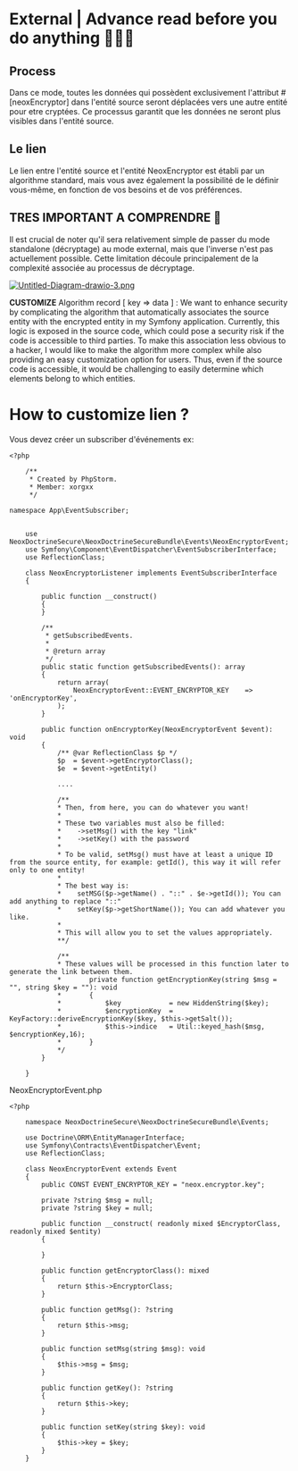 # External | Advance read before you do anything 🚨🚨🚨

## Process
Dans ce mode, toutes les données qui possèdent exclusivement l'attribut #[neoxEncryptor] dans l'entité source seront
déplacées vers une autre entité pour etre cryptées. Ce processus garantit que les données ne seront plus visibles dans l'entité source.

## Le lien
Le lien entre l'entité source et l'entité NeoxEncryptor est établi par un algorithme standard, mais vous avez également la possibilité de le définir vous-même, en fonction de vos besoins et de vos préférences.

## TRES IMPORTANT A COMPRENDRE 🚨
Il est crucial de noter qu'il sera relativement simple de passer du mode standalone (décryptage) au mode external, mais que l'inverse n'est pas actuellement possible. Cette limitation découle principalement de la complexité associée au processus de décryptage.

[![Untitled-Diagram-drawio-3.png](https://i.postimg.cc/7Ljcj2vR/Untitled-Diagram-drawio-3.png)](https://postimg.cc/B8cMKtn5)

**CUSTOMIZE** Algorithm record [ key => data ] :
We want to enhance security by complicating the algorithm that automatically associates the source entity with the
encrypted entity in my Symfony application. Currently, this logic is exposed in the source code, which could pose a
security risk if the code is accessible to third parties. To make this association less obvious to a hacker, I would
like to make the algorithm more complex while also providing an easy customization option for users. Thus, even if the
source code is accessible, it would be challenging to easily determine which elements belong to which entities.

# How to customize lien ?
Vous devez créer un subscriber d'événements ex:

````
<?php

    /**
     * Created by PhpStorm.
     * Member: xorgxx
     */

namespace App\EventSubscriber;


    use NeoxDoctrineSecure\NeoxDoctrineSecureBundle\Events\NeoxEncryptorEvent;
    use Symfony\Component\EventDispatcher\EventSubscriberInterface;
    use ReflectionClass;
    
    class NeoxEncryptorListener implements EventSubscriberInterface
    {
        
        public function __construct()
        {
        }

        /**
         * getSubscribedEvents.
         *
         * @return array
         */
        public static function getSubscribedEvents(): array
        {
            return array(
                NeoxEncryptorEvent::EVENT_ENCRYPTOR_KEY    => 'onEncryptorKey',
            );
        }
        
        public function onEncryptorKey(NeoxEncryptorEvent $event): void
        {
            /** @var ReflectionClass $p */
            $p  = $event->getEncryptorClass();
            $e  = $event->getEntity()
            
            ....
            
            /**
            * Then, from here, you can do whatever you want!
            *
            * These two variables must also be filled:
            *    ->setMsg() with the key "link"
            *    ->setKey() with the password
            *
            * To be valid, setMsg() must have at least a unique ID from the source entity, for example: getId(), this way it will refer only to one entity!
            *
            * The best way is:
            *    setMSG($p->getName() . "::" . $e->getId()); You can add anything to replace "::"
            *    setKey($p->getShortName()); You can add whatever you like.
            *
            * This will allow you to set the values appropriately.
            **/
            
            /**
            * These values will be processed in this function later to generate the link between them.
            *       private function getEncryptionKey(string $msg = "", string $key = ""): void
            *       {
            *           $key            = new HiddenString($key);
            *           $encryptionKey  = KeyFactory::deriveEncryptionKey($key, $this->getSalt());
            *           $this->indice   = Util::keyed_hash($msg, $encryptionKey,16);
            *       }
            */
        }

    }
````

NeoxEncryptorEvent.php

````
<?php
    
    namespace NeoxDoctrineSecure\NeoxDoctrineSecureBundle\Events;
    
    use Doctrine\ORM\EntityManagerInterface;
    use Symfony\Contracts\EventDispatcher\Event;
    use ReflectionClass;
    
    class NeoxEncryptorEvent extends Event
    {
        public CONST EVENT_ENCRYPTOR_KEY = "neox.encryptor.key";
   
        private ?string $msg = null;
        private ?string $key = null;
        
        public function __construct( readonly mixed $EncryptorClass, readonly mixed $entity)
        {
      
        }
        
        public function getEncryptorClass(): mixed
        {
            return $this->EncryptorClass;
        }
        
        public function getMsg(): ?string
        {
            return $this->msg;
        }
        
        public function setMsg(string $msg): void
        {
            $this->msg = $msg;
        }
        
        public function getKey(): ?string
        {
            return $this->key;
        }
        
        public function setKey(string $key): void
        {
            $this->key = $key;
        }
    }
````


